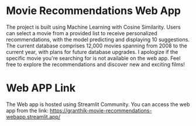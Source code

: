 # Movie Recommendations Web App

The project is built using Machine Learning with
Cosine Similarity. Users can select a movie from a provided list to receive personalized
recommendations, with the model predicting and displaying 10 suggestions. The current
database comprises 12,000 movies spanning from 2008 to the current year, with plans for
future database upgrades.
I apologize if the specific movie you're searching for is not available on the web app. Feel free to explore the recommendations and discover new and exciting films!

# Web APP Link
The Web app is hosted using Streamlit Community.
You can access the web app from the link:
https://granthik-movie-recommendations-webapp.streamlit.app/
